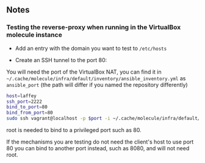 ## Notes

### Testing the reverse-proxy when running in the VirtualBox molecule instance

- Add an entry with the domain you want to test to `/etc/hosts`

- Create an SSH tunnel to the port 80:

You will need the port of the VirtualBox NAT, you can find it in
`~/.cache/molecule/infra/default/inventory/ansible_inventory.yml` as
`ansible_port` (the path will differ if you named the repository differently)

```bash
host=laffey
ssh_port=2222
bind_to_port=80
bind_from_port=80
sudo ssh vagrant@localhost -p $port -i ~/.cache/molecule/infra/default/.vagrant/machines/$host/virtualbox/private_key -L $bind_port:127.0.0.1:$bind_from_port -N
```

root is needed to bind to a privileged port such as 80.

If the mechanisms you are testing do not need the client's host to use port 80
you can bind to another port instead, such as 8080, and will not need root.
